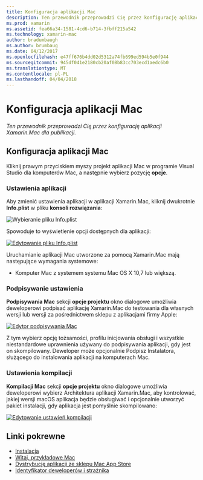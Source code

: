 ```yaml
---
title: Konfiguracja aplikacji Mac
description: Ten przewodnik przeprowadzi Cię przez konfigurację aplikacji Xamarin.Mac dla publikacji.
ms.prod: xamarin
ms.assetid: fea66a34-1581-4cd6-b714-3fbff215a542
ms.technology: xamarin-mac
author: bradumbaugh
ms.author: brumbaug
ms.date: 04/12/2017
ms.openlocfilehash: e47ff676b4dd02d5312a74fb699ed594b5e0f944
ms.sourcegitcommit: 945df041e2180cb20af08b83cc703ecd1aedc6b0
ms.translationtype: MT
ms.contentlocale: pl-PL
ms.lasthandoff: 04/04/2018
---
```

# <a name="mac-app-configuration"></a>Konfiguracja aplikacji Mac

_Ten przewodnik przeprowadzi Cię przez konfigurację aplikacji Xamarin.Mac dla publikacji._


## <a name="mac-app-configuration"></a>Konfiguracja aplikacji Mac

Kliknij prawym przyciskiem myszy projekt aplikacji Mac w programie Visual Studio dla komputerów Mac, a następnie wybierz pozycję **opcje**.


### <a name="application-settings"></a>Ustawienia aplikacji

Aby zmienić ustawienia aplikacji w aplikacji Xamarin.Mac, kliknij dwukrotnie **Info.plist** w pliku **konsoli rozwiązania**:

![Wybieranie pliku Info.plist](app-configuration-images/config04.png "wybierając plik Info.plist")

Spowoduje to wyświetlenie opcji dostępnych dla aplikacji:

 [![Edytowanie pliku Info.plist](app-configuration-images/config01.png "edytowania pliku Info.plist")](app-configuration-images/config01-large.png#lightbox)

Uruchamianie aplikacji Mac utworzone za pomocą Xamarin.Mac mają następujące wymagania systemowe:

- Komputer Mac z systemem systemu Mac OS X 10,7 lub większą.


### <a name="signing-settings"></a>Podpisywanie ustawienia

**Podpisywania Mac** sekcji **opcje projektu** okno dialogowe umożliwia deweloperowi podpisać aplikację Xamarin.Mac do testowania dla własnych wersji lub wersji za pośrednictwem sklepu z aplikacjami firmy Apple:

[![Edytor podpisywania Mac](app-configuration-images/config02.png "okien podpisywania Mac")](app-configuration-images/config02-large.png#lightbox)

Z tym wybierz opcję tożsamości, profilu inicjowania obsługi i wszystkie niestandardowe uprawnienia używany do podpisywania aplikacji, gdy jest on skompilowany. Deweloper może opcjonalnie Podpisz Instalatora, służącego do instalowania aplikacji na komputerach Mac.


### <a name="build-settings"></a>Ustawienia kompilacji

**Kompilacji Mac** sekcji **opcje projektu** okno dialogowe umożliwia deweloperowi wybierz Architektura aplikacji Xamarin.Mac, aby kontrolować, jakiej wersji macOS aplikacja będzie obsługiwać i opcjonalnie utworzyć pakiet instalacji, gdy aplikacja jest pomyślnie skompilowano:

 [![Edytowanie ustawień kompilacji](app-configuration-images/config03.png "edycji ustawień kompilacji")](app-configuration-images/config03-large.png#lightbox)


## <a name="related-links"></a>Linki pokrewne

- [Instalacja](/visualstudio/mac/installation/)
- [Witaj, przykładowe Mac](~/mac/get-started/hello-mac.md)
- [Dystrybucję aplikacji ze sklepu Mac App Store](https://developer.apple.com/devcenter/mac/checklist/)
- [Identyfikator deweloperów i strażnika](https://developer.apple.com/resources/developer-id/)
